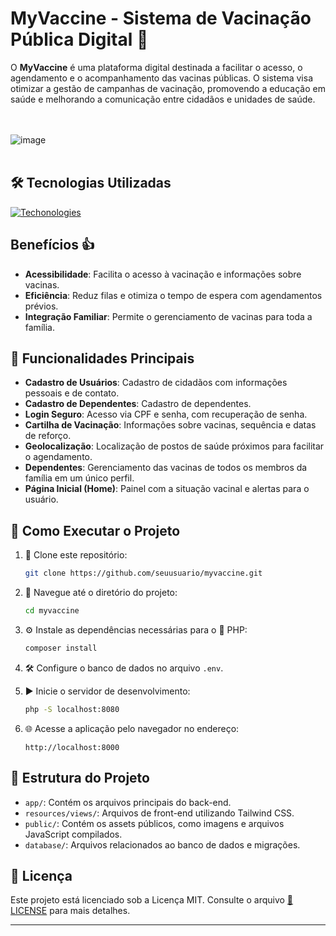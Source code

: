# MyVaccine - Sistema de Vacinação Pública Digital 💉

O **MyVaccine** é uma plataforma digital destinada a facilitar o acesso, o agendamento e o acompanhamento das vacinas públicas. O sistema visa otimizar a gestão de campanhas de vacinação, promovendo a educação em saúde e melhorando a comunicação entre cidadãos e unidades de saúde.

<br><br>
![image](https://github.com/user-attachments/assets/745a28de-c486-42d9-893f-6f59a072f7e8)
<br><br>

## 🛠️ Tecnologias Utilizadas
[![Techonologies](https://skillicons.dev/icons?i=php,mysql,tailwindcss,js,html,css,figma,git,vscode)](https://skillicons.dev)

## Benefícios 👍
- **Acessibilidade**: Facilita o acesso à vacinação e informações sobre vacinas.
- **Eficiência**: Reduz filas e otimiza o tempo de espera com agendamentos prévios.
- **Integração Familiar**: Permite o gerenciamento de vacinas para toda a família.

## 🌟 Funcionalidades Principais

- **Cadastro de Usuários**: Cadastro de cidadãos com informações pessoais e de contato.
- **Cadastro de Dependentes**: Cadastro de dependentes.
- **Login Seguro**: Acesso via CPF e senha, com recuperação de senha.
- **Cartilha de Vacinação**: Informações sobre vacinas, sequência e datas de reforço.
- **Geolocalização**: Localização de postos de saúde próximos para facilitar o agendamento.
- **Dependentes**: Gerenciamento das vacinas de todos os membros da família em um único perfil.
- **Página Inicial (Home)**: Painel com a situação vacinal e alertas para o usuário.


## 🚀 Como Executar o Projeto

1. 🔄 Clone este repositório:
   ```bash
   git clone https://github.com/seuusuario/myvaccine.git
   ```

2. 📂 Navegue até o diretório do projeto:
   ```bash
   cd myvaccine
   ```

3. ⚙️ Instale as dependências necessárias para o 🐘 PHP:
   ```bash
   composer install
   ```

4. 🛠️ Configure o banco de dados no arquivo `.env`.

5. ▶️ Inicie o servidor de desenvolvimento:
   ```bash
   php -S localhost:8080
   ```

6. 🌐 Acesse a aplicação pelo navegador no endereço:
   ```
   http://localhost:8000
   ```

## 📂 Estrutura do Projeto

- `app/`: Contém os arquivos principais do back-end.
- `resources/views/`: Arquivos de front-end utilizando Tailwind CSS.
- `public/`: Contém os assets públicos, como imagens e arquivos JavaScript compilados.
- `database/`: Arquivos relacionados ao banco de dados e migrações.

## 📜 Licença

Este projeto está licenciado sob a Licença MIT. Consulte o arquivo [📜 LICENSE](LICENSE) para mais detalhes.

---

<!--Desenvolvido por [Victor Gustavo](https://github.com/victorgustavodev).-->



